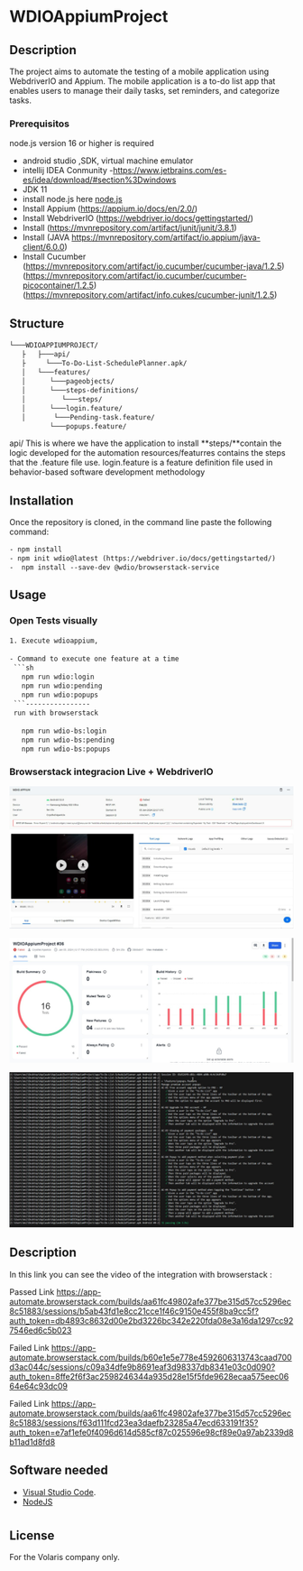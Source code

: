 # WDIOAppiumProject


## Description
The project aims to automate the testing of a mobile application using WebdriverIO and Appium. 
The mobile application is a to-do list app that enables users to manage their daily tasks, set reminders, and categorize tasks.

### Prerequisitos
node.js version 16 or higher is required
* android studio ,SDK, virtual machine emulator
* intellij IDEA Conmunity -https://www.jetbrains.com/es-es/idea/download/#section%3Dwindows
* JDK 11
* install node.js here [node.js](https://nodejs.org/en/)
* Install Appium (https://appium.io/docs/en/2.0/)
* Install WebdriverIO (https://webdriver.io/docs/gettingstarted/)
* Install (https://mvnrepository.com/artifact/junit/junit/3.8.1) 
* Install (JAVA https://mvnrepository.com/artifact/io.appium/java-client/6.0.0)
* Install Cucumber (https://mvnrepository.com/artifact/io.cucumber/cucumber-java/1.2.5)
                    (https://mvnrepository.com/artifact/io.cucumber/cucumber-picocontainer/1.2.5)
                    (https://mvnrepository.com/artifact/info.cukes/cucumber-junit/1.2.5)


## Structure
```
└───WDIOAPPIUMPROJECT/
   ├   ├───api/
   ├     └───To-Do-List-SchedulePlanner.apk/
   │   └───features/
   │      └───pageobjects/   
   │      └───steps-definitions/
   │         └───steps/
   │      └───login.feature/ 
   │       └───Pending-task.feature/ 
          └───popups.feature/ 

```
api/ This is where we have the application to install
**steps/**contain the logic developed for the automation
resources/featurres contains the steps that the .feature file use.
login.feature is a feature definition file used in behavior-based software development methodology

## Installation
Once the repository is cloned, in the command line paste the following command: 
```
- npm install
- npm init wdio@latest (https://webdriver.io/docs/gettingstarted/)
-  npm install --save-dev @wdio/browserstack-service

```
## Usage
### Open Tests visually
```
1. Execute wdioappium, 

- Command to execute one feature at a time
 ```sh
   npm run wdio:login
   npm run wdio:pending
   npm run wdio:popups
 ```----------------
 run with browserstack 

   npm run wdio-bs:login
   npm run wdio-bs:pending
   npm run wdio-bs:popups
```
### Browserstack integracion Live + WebdriverIO

![Alt text](image.png)

![Alt text](image-2.png)

![Alt text](image3.jpeg)

## Description 
In this link you can see the video of the integration with browserstack :

Passed Link  https://app-automate.browserstack.com/builds/aa61fc49802afe377be315d57cc5296ec8c51883/sessions/b5ab43fd1e8cc21cce1f46c9150e455f8ba9cc5f?auth_token=db4893c8632d00e2bd3226bc342e220fda08e3a16da1297cc927546ed6c5b023

Failed Link https://app-automate.browserstack.com/builds/b60e1e5e778e4592606313743caad700d3ac044c/sessions/c09a34dfe9b8691eaf3d98337db8341e03c0d090?auth_token=8ffe2f6f3ac2598246344a935d28e15f5fde9628ecaa575eec0664e64c93dc09 


Failed Link https://app-automate.browserstack.com/builds/aa61fc49802afe377be315d57cc5296ec8c51883/sessions/f63d111fcd23ea3daefb23285a47ecd633191f35?auth_token=e7af1efe0f4096d614d585cf87c025596e98cf89e0a97ab2339d8b11ad1d8fd8


## Software needed
- [Visual Studio Code](https://code.visualstudio.com/).
- [NodeJS](https://nodejs.org/en/)

 

#

## License
For the Volaris company only.   


